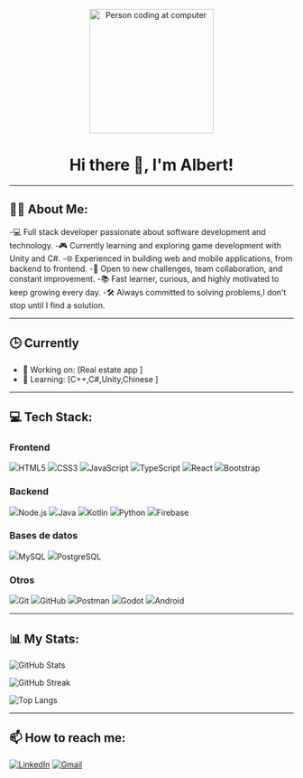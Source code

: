 <p align="center">
  <img src="https://media.giphy.com/media/qgQUggAC3Pfv687qPC/giphy.gif" alt="Person coding at computer" width="220"/>
</p>

<h1 align="center">Hi there 👋, I'm Albert!</h1>

---

## 👨‍💻 About Me:

-💻 Full stack developer passionate about software development and technology.
-🎮 Currently learning and exploring game development with Unity and C#.
-🌐 Experienced in building web and mobile applications, from backend to frontend.
-🚀 Open to new challenges, team collaboration, and constant improvement.
-📚 Fast learner, curious, and highly motivated to keep growing every day.
-🛠️ Always committed to solving problems,I don’t stop until I find a solution.

---
## 🕒 Currently

- 🔭 Working on: [Real estate app ]
- 🌱 Learning: [C++,C#,Unity,Chinese ]

---
## 💻 Tech Stack:



<!-- Frontend -->
<div class="tech-section">
  <h3>Frontend</h3>
  <span class="tech-badge"><img src="https://cdn.jsdelivr.net/gh/devicons/devicon/icons/html5/html5-original.svg" />HTML5</span>
  <span class="tech-badge"><img src="https://cdn.jsdelivr.net/gh/devicons/devicon/icons/css3/css3-original.svg" />CSS3</span>
  <span class="tech-badge"><img src="https://cdn.jsdelivr.net/gh/devicons/devicon/icons/javascript/javascript-original.svg" />JavaScript</span>
  <span class="tech-badge"><img src="https://cdn.jsdelivr.net/gh/devicons/devicon/icons/typescript/typescript-original.svg" />TypeScript</span>
  <span class="tech-badge"><img src="https://cdn.jsdelivr.net/gh/devicons/devicon/icons/react/react-original.svg" />React</span>
  <span class="tech-badge"><img src="https://cdn.jsdelivr.net/gh/devicons/devicon/icons/bootstrap/bootstrap-original.svg" />Bootstrap</span>
</div>

<!-- Backend -->
<div class="tech-section">
  <h3>Backend</h3>
  <span class="tech-badge"><img src="https://cdn.jsdelivr.net/gh/devicons/devicon/icons/nodejs/nodejs-original.svg" />Node.js</span>
  <span class="tech-badge"><img src="https://cdn.jsdelivr.net/gh/devicons/devicon/icons/java/java-original.svg" />Java</span>
  <span class="tech-badge"><img src="https://cdn.jsdelivr.net/gh/devicons/devicon/icons/kotlin/kotlin-original.svg" />Kotlin</span>
  <span class="tech-badge"><img src="https://cdn.jsdelivr.net/gh/devicons/devicon/icons/python/python-original.svg" />Python</span>
  <span class="tech-badge"><img src="https://cdn.jsdelivr.net/gh/devicons/devicon/icons/firebase/firebase-plain.svg" />Firebase</span>
</div>

<!-- Base de datos -->
<div class="tech-section">
  <h3>Bases de datos</h3>
  <span class="tech-badge"><img src="https://cdn.jsdelivr.net/gh/devicons/devicon/icons/mysql/mysql-original.svg" />MySQL</span>
  <span class="tech-badge"><img src="https://cdn.jsdelivr.net/gh/devicons/devicon/icons/postgresql/postgresql-original.svg" />PostgreSQL</span>
</div>

<!-- Otros -->
<div class="tech-section">
  <h3>Otros</h3>
  <span class="tech-badge"><img src="https://cdn.jsdelivr.net/gh/devicons/devicon/icons/git/git-original.svg" />Git</span>
  <span class="tech-badge"><img src="https://cdn.jsdelivr.net/gh/devicons/devicon/icons/github/github-original.svg" />GitHub</span>
  <span class="tech-badge"><img src="https://www.vectorlogo.zone/logos/getpostman/getpostman-icon.svg" />Postman</span>
  <span class="tech-badge"><img src="https://cdn.jsdelivr.net/gh/devicons/devicon/icons/godot/godot-original.svg" />Godot</span>
  <span class="tech-badge"><img src="https://cdn.jsdelivr.net/gh/devicons/devicon/icons/android/android-original.svg" />Android</span>
</div>






---

## 📊 My Stats:

<p align="left">
  <img src="https://github-readme-stats.vercel.app/api?username=albferalb2&show_icons=true&theme=tokyonight" alt="GitHub Stats"/>
</p>
<p align="left">
  <img src="https://github-readme-streak-stats.herokuapp.com/?user=albferalb2&theme=tokyonight" alt="GitHub Streak"/>
</p>
<p align="left">
  <img src="https://github-readme-stats.vercel.app/api/top-langs/?username=albferalb2&layout=compact&theme=tokyonight" alt="Top Langs"/>
</p>


---

## 📫 How to reach me:

[![LinkedIn](https://img.shields.io/badge/-LinkedIn-0A66C2?style=flat-square&logo=linkedin&logoColor=white)](https://www.linkedin.com/in/albert-fernandez-albert-7890851b8/)
[![Gmail](https://img.shields.io/badge/-Gmail-D14836?style=flat-square&logo=gmail&logoColor=white)](mailto:albertf2612@gmail.com)




